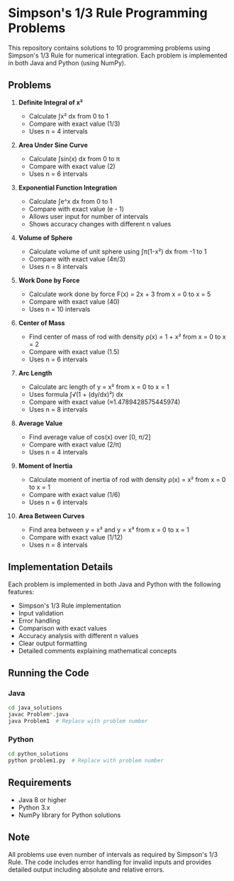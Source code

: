 # Simpson's 1/3 Rule Programming Problems

This repository contains solutions to 10 programming problems using Simpson's 1/3 Rule for numerical integration. Each problem is implemented in both Java and Python (using NumPy).

## Problems

1. **Definite Integral of x²**
   - Calculate ∫x² dx from 0 to 1
   - Compare with exact value (1/3)
   - Uses n = 4 intervals

2. **Area Under Sine Curve**
   - Calculate ∫sin(x) dx from 0 to π
   - Compare with exact value (2)
   - Uses n = 6 intervals

3. **Exponential Function Integration**
   - Calculate ∫e^x dx from 0 to 1
   - Compare with exact value (e - 1)
   - Allows user input for number of intervals
   - Shows accuracy changes with different n values

4. **Volume of Sphere**
   - Calculate volume of unit sphere using ∫π(1-x²) dx from -1 to 1
   - Compare with exact value (4π/3)
   - Uses n = 8 intervals

5. **Work Done by Force**
   - Calculate work done by force F(x) = 2x + 3 from x = 0 to x = 5
   - Compare with exact value (40)
   - Uses n = 10 intervals

6. **Center of Mass**
   - Find center of mass of rod with density ρ(x) = 1 + x² from x = 0 to x = 2
   - Compare with exact value (1.5)
   - Uses n = 6 intervals

7. **Arc Length**
   - Calculate arc length of y = x² from x = 0 to x = 1
   - Uses formula ∫√(1 + (dy/dx)²) dx
   - Compare with exact value (≈1.4789428575445974)
   - Uses n = 8 intervals

8. **Average Value**
   - Find average value of cos(x) over [0, π/2]
   - Compare with exact value (2/π)
   - Uses n = 4 intervals

9. **Moment of Inertia**
   - Calculate moment of inertia of rod with density ρ(x) = x² from x = 0 to x = 1
   - Compare with exact value (1/6)
   - Uses n = 6 intervals

10. **Area Between Curves**
    - Find area between y = x² and y = x³ from x = 0 to x = 1
    - Compare with exact value (1/12)
    - Uses n = 8 intervals

## Implementation Details

Each problem is implemented in both Java and Python with the following features:

- Simpson's 1/3 Rule implementation
- Input validation
- Error handling
- Comparison with exact values
- Accuracy analysis with different n values
- Clear output formatting
- Detailed comments explaining mathematical concepts

## Running the Code

### Java
```bash
cd java_solutions
javac Problem*.java
java Problem1  # Replace with problem number
```

### Python
```bash
cd python_solutions
python problem1.py  # Replace with problem number
```

## Requirements

- Java 8 or higher
- Python 3.x
- NumPy library for Python solutions

## Note

All problems use even number of intervals as required by Simpson's 1/3 Rule. The code includes error handling for invalid inputs and provides detailed output including absolute and relative errors. 